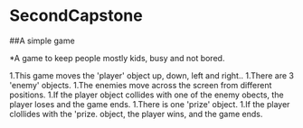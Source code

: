 # SecondCapstone

##A simple game

*A game to keep people mostly kids, busy and not bored.

1.This game moves the 'player' object up, down, left and right..
1.There are 3 'enemy' objects.
1.The enemies move across the screen from different positions.
1.If the player object collides with one of the enemy obects, the player loses and the game ends.
1.There is one 'prize' object.
1.If the player clollides with the 'prize. object, the player wins, and the game ends.

